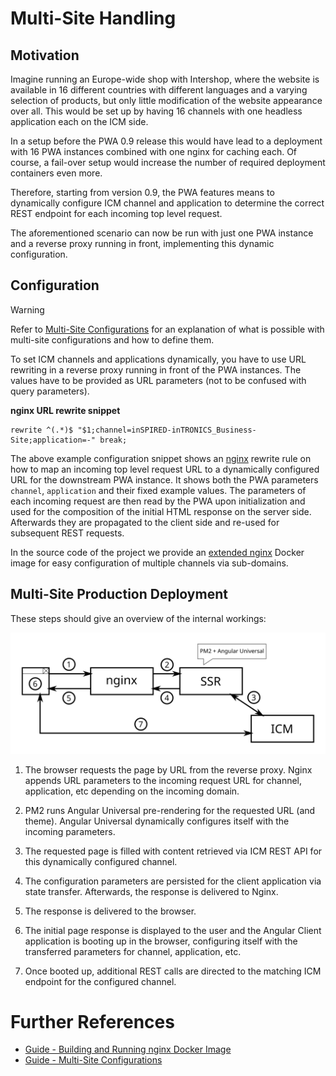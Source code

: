 <!--
kb_concepts
kb_pwa
kb_everyone
kb_sync_latest_only
-->

# Multi-Site Handling

## Motivation

Imagine running an Europe-wide shop with Intershop, where the website is available in 16 different countries with different languages and a varying selection of products, but only little modification of the website appearance over all.
This would be set up by having 16 channels with one headless application each on the ICM side.

In a setup before the PWA 0.9 release this would have lead to a deployment with 16 PWA instances combined with one nginx for caching each.
Of course, a fail-over setup would increase the number of required deployment containers even more.

Therefore, starting from version 0.9, the PWA features means to dynamically configure ICM channel and application to determine the correct REST endpoint for each incoming top level request.

The aforementioned scenario can now be run with just one PWA instance and a reverse proxy running in front, implementing this dynamic configuration.

## Configuration

> [!WARNING]
> Refer to [Multi-Site Configurations](../guides/multi-site-configurations.md) for an explanation of what is possible with multi-site configurations and how to define them.

To set ICM channels and applications dynamically, you have to use URL rewriting in a reverse proxy running in front of the PWA instances.
The values have to be provided as URL parameters (not to be confused with query parameters).

**nginx URL rewrite snippet**

```text
rewrite ^(.*)$ "$1;channel=inSPIRED-inTRONICS_Business-Site;application=-" break;
```

The above example configuration snippet shows an [nginx](https://en.wikipedia.org/wiki/Nginx) rewrite rule on how to map an incoming top level request URL to a dynamically configured URL for the downstream PWA instance.
It shows both the PWA parameters `channel`, `application` and their fixed example values.
The parameters of each incoming request are then read by the PWA upon initialization and used for the composition of the initial HTML response on the server side.
Afterwards they are propagated to the client side and re-used for subsequent REST requests.

In the source code of the project we provide an [extended nginx](./pwa-building-blocks.md#pwa---nginx) Docker image for easy configuration of multiple channels via sub-domains.

## Multi-Site Production Deployment

These steps should give an overview of the internal workings:

![Current Deployment](pwa-building-blocks-production-deployment.svg)

1. The browser requests the page by URL from the reverse proxy. Nginx appends URL parameters to the incoming request URL for channel, application, etc depending on the incoming domain.

2. PM2 runs Angular Universal pre-rendering for the requested URL (and theme). Angular Universal dynamically configures itself with the incoming parameters.

3. The requested page is filled with content retrieved via ICM REST API for this dynamically configured channel.

4. The configuration parameters are persisted for the client application via state transfer. Afterwards, the response is delivered to Nginx.

5. The response is delivered to the browser.

6. The initial page response is displayed to the user and the Angular Client application is booting up in the browser, configuring itself with the transferred parameters for channel, application, etc.

7. Once booted up, additional REST calls are directed to the matching ICM endpoint for the configured channel.

# Further References

- [Guide - Building and Running nginx Docker Image](../guides/nginx-startup.md)
- [Guide - Multi-Site Configurations](../guides/multi-site-configurations.md)
